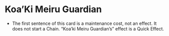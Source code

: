 # Koa’Ki Meiru Guardian

*   The first sentence of this card is a maintenance cost, not an effect. It does not start a Chain. “Koa’ki Meiru Guardian’s” effect is a Quick Effect.

